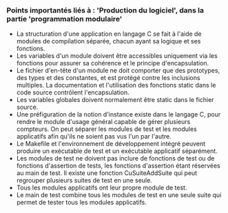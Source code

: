 ### Points importantés liés à : 'Production du logiciel', dans la partie 'programmation modulaire'

- La structuration d'une application en langage C se fait à l'aide de modules de compilation séparée, chacun ayant sa logique et ses fonctions.
- Les variables d'un module doivent être accessibles uniquement via les fonctions pour assurer sa cohérence et le principe d'encapsulation. 
- Le fichier d'en-tête d'un module ne doit comporter que des prototypes, des types et des constantes, et est protégé contre les inclusions multiples.
 La documentation et l'utilisation des fonctions static dans le code source contrôlent l'encapsulation.
- Les variables globales doivent normalement être static dans le fichier source.
- Une préfiguration de la notion d'instance existe dans le langage C, pour rendre le module d'usage général capable de gérer plusieurs compteurs.
 On peut séparer les modules de test et les modules applicatifs afin qu'ils ne soient pas vus l'un par l'autre.
- Le Makefile et l'environnement de développement intégré peuvent produire un exécutable de test et un exécutable applicatif séparément.
- Les modules de test ne doivent pas inclure de fonctions de test ou de fonctions d'assertion de tests, les fonctions d'assertion étant réservées au main de test.
 Il existe une fonction CuSuiteAddSuite qui peut regrouper plusieurs suites de test en une seule. 
- Tous les modules applicatifs ont leur propre module de test.
- Le main de test combine tous les modules de test en une seule suite qui permet de tester tous les modules applicatifs.
